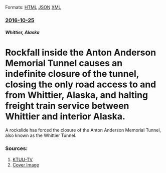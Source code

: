 
Formats: [HTML](/news/2016/10/25/rockfall-inside-the-anton-anderson-memorial-tunnel-causes-an-indefinite-closure-of-the-tunnel-closing-the-only-road-access-to-and-from-whi.html)  [JSON](/news/2016/10/25/rockfall-inside-the-anton-anderson-memorial-tunnel-causes-an-indefinite-closure-of-the-tunnel-closing-the-only-road-access-to-and-from-whi.json)  [XML](/news/2016/10/25/rockfall-inside-the-anton-anderson-memorial-tunnel-causes-an-indefinite-closure-of-the-tunnel-closing-the-only-road-access-to-and-from-whi.xml)  

### [2016-10-25](/news/2016/10/25/index.md)

##### Whittier, Alaska
#  Rockfall inside the Anton Anderson Memorial Tunnel causes an indefinite closure of the tunnel, closing the only road access to and from Whittier, Alaska, and halting freight train service between Whittier and interior Alaska. 

A rockslide has forced the closure of the Anton Anderson Memorial Tunnel, also known as the Whittier Tunnel.


### Sources:

1. [KTUU-TV](http://www.ktuu.com/content/news/Falling-rocks-inside-Whittier-tunnel-prompts-closure-workers-evaluate-hazards-398603411.html)
1. [Cover Image](http://media.graytvinc.com/images/WhittierTunnel2.jpg)

